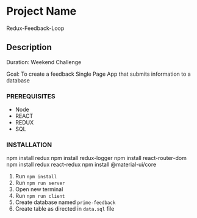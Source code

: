 # Project Name

Redux-Feedback-Loop

## Description

Duration: Weekend Challenge

Goal: To create a feedback Single Page App that submits information to a database

### PREREQUISITES

- Node
- REACT
- REDUX
- SQL

### INSTALLATION

npm install redux
npm install redux-logger
npm install react-router-dom
npm install redux react-redux
npm install @material-ui/core

1. Run `npm install`
2. Run `npm run server`
3. Open new terminal
4. Run `npm run client`
5. Create database named `prime-feedback`
6. Create table as directed in `data.sql` file

